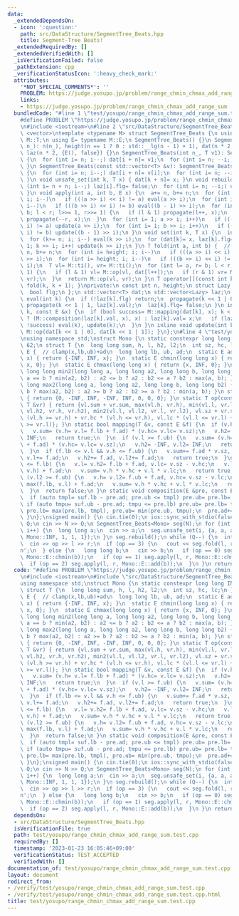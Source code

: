 ```yaml
---
data:
  _extendedDependsOn:
  - icon: ':question:'
    path: src/DataStructure/SegmentTree_Beats.hpp
    title: Segment-Tree Beats!
  _extendedRequiredBy: []
  _extendedVerifiedWith: []
  _isVerificationFailed: false
  _pathExtension: cpp
  _verificationStatusIcon: ':heavy_check_mark:'
  attributes:
    '*NOT_SPECIAL_COMMENTS*': ''
    PROBLEM: https://judge.yosupo.jp/problem/range_chmin_chmax_add_range_sum
    links:
    - https://judge.yosupo.jp/problem/range_chmin_chmax_add_range_sum
  bundledCode: "#line 1 \"test/yosupo/range_chmin_chmax_add_range_sum.test.cpp\"\n\
    #define PROBLEM \"https://judge.yosupo.jp/problem/range_chmin_chmax_add_range_sum\"\
    \n#include <iostream>\n#line 2 \"src/DataStructure/SegmentTree_Beats.hpp\"\n#include\
    \ <vector>\ntemplate <typename M> struct SegmentTree_Beats {\n using T= typename\
    \ M::T;\n using E= typename M::E;\n SegmentTree_Beats() {}\n SegmentTree_Beats(int\
    \ n_): n(n_), height(n == 1 ? 0 : std::__lg(n - 1) + 1), dat(n * 2, M::ti()),\
    \ laz(n * 2, {E(), false}) {}\n SegmentTree_Beats(int n_, T v1): SegmentTree_Beats(n_)\
    \ {\n  for (int i= n; i--;) dat[i + n]= v1;\n  for (int i= n; --i;) update(i);\n\
    \ }\n SegmentTree_Beats(const std::vector<T> &v): SegmentTree_Beats(v.size())\
    \ {\n  for (int i= n; i--;) dat[i + n]= v[i];\n  for (int i= n; --i;) update(i);\n\
    \ }\n void unsafe_set(int k, T x) { dat[k + n]= x; }\n void rebuild() {\n  for\
    \ (int i= n + n; i--;) laz[i].flg= false;\n  for (int i= n; --i;) update(i);\n\
    \ }\n void apply(int a, int b, E x) {\n  a+= n, b+= n;\n  for (int i= height;\
    \ i; i--)\n   if (((a >> i) << i) != a) eval(a >> i);\n  for (int i= height; i;\
    \ i--)\n   if (((b >> i) << i) != b) eval((b - 1) >> i);\n  for (int l= a, r=\
    \ b; l < r; l>>= 1, r>>= 1) {\n   if (l & 1) propagate(l++, x);\n   if (r & 1)\
    \ propagate(--r, x);\n  }\n  for (int i= 1; a >> i; i++)\n   if (((a >> i) <<\
    \ i) != a) update(a >> i);\n  for (int i= 1; b >> i; i++)\n   if (((b >> i) <<\
    \ i) != b) update((b - 1) >> i);\n }\n void set(int k, T x) {\n  int i= height;\n\
    \  for (k+= n; i; i--) eval(k >> i);\n  for (dat[k]= x, laz[k].flg= false, i=\
    \ 1; k >> i; i++) update(k >> i);\n }\n T fold(int a, int b) {  //[a,b)\n  a+=\
    \ n, b+= n;\n  for (int i= height; i; i--)\n   if (((a >> i) << i) != a) eval(a\
    \ >> i);\n  for (int i= height; i; i--)\n   if (((b >> i) << i) != b) eval(b >>\
    \ i);\n  T vl= M::ti(), vr= M::ti();\n  for (int l= a, r= b; l < r; l>>= 1, r>>=\
    \ 1) {\n   if (l & 1) vl= M::op(vl, dat[l++]);\n   if (r & 1) vr= M::op(dat[--r],\
    \ vr);\n  }\n  return M::op(vl, vr);\n }\n T operator[](const int k) { return\
    \ fold(k, k + 1); }\nprivate:\n const int n, height;\n struct Lazy {\n  E val;\n\
    \  bool flg;\n };\n std::vector<T> dat;\n std::vector<Lazy> laz;\n inline void\
    \ eval(int k) {\n  if (!laz[k].flg) return;\n  propagate(k << 1 | 0, laz[k].val),\
    \ propagate(k << 1 | 1, laz[k].val);\n  laz[k].flg= false;\n }\n inline void propagate(int\
    \ k, const E &x) {\n  if (bool success= M::mapping(dat[k], x); k < n) {\n   laz[k].flg\
    \ ? (M::composition(laz[k].val, x), x) : laz[k].val= x;\n   if (laz[k].flg= true;\
    \ !success) eval(k), update(k);\n  }\n }\n inline void update(int k) { dat[k]=\
    \ M::op(dat[k << 1 | 0], dat[k << 1 | 1]); }\n};\n#line 4 \"test/yosupo/range_chmin_chmax_add_range_sum.test.cpp\"\
    \nusing namespace std;\nstruct Mono {\n static constexpr long long INF= 1ll <<\
    \ 62;\n struct T {\n  long long sum, h, l, h2, l2;\n  int sz, hc, lc;\n };\n struct\
    \ E {  // clamp(x,lb,ub)+ad\n  long long lb, ub, ad;\n  static E add(long long\
    \ x) { return {-INF, INF, x}; }\n  static E chmin(long long x) { return {-INF,\
    \ x, 0}; }\n  static E chmax(long long x) { return {x, INF, 0}; }\n };\n static\
    \ long long min2(long long a, long long a2, long long b, long long b2) { return\
    \ a == b ? min(a2, b2) : a2 <= b ? a2 : b2 <= a ? b2 : max(a, b); }\n static long\
    \ long max2(long long a, long long a2, long long b, long long b2) { return a ==\
    \ b ? max(a2, b2) : a2 >= b ? a2 : b2 >= a ? b2 : min(a, b); }\n static T ti()\
    \ { return {0, -INF, INF, -INF, INF, 0, 0, 0}; }\n static T op(const T &vl, const\
    \ T &vr) { return {vl.sum + vr.sum, max(vl.h, vr.h), min(vl.l, vr.l), max2(vl.h,\
    \ vl.h2, vr.h, vr.h2), min2(vl.l, vl.l2, vr.l, vr.l2), vl.sz + vr.sz, vl.hc *\
    \ (vl.h >= vr.h) + vr.hc * (vl.h <= vr.h), vl.lc * (vl.l <= vr.l) + vr.lc * (vl.l\
    \ >= vr.l)}; }\n static bool mapping(T &v, const E &f) {\n  if (v.h <= f.lb) {\n\
    \   v.sum= (v.h= v.l= f.lb + f.ad) * (v.hc= v.lc= v.sz);\n   v.h2= -INF, v.l2=\
    \ INF;\n   return true;\n  }\n  if (v.l >= f.ub) {\n   v.sum= (v.h= v.l= f.ub\
    \ + f.ad) * (v.hc= v.lc= v.sz);\n   v.h2= -INF, v.l2= INF;\n   return true;\n\
    \  }\n  if (f.lb <= v.l && v.h <= f.ub) {\n   v.sum+= f.ad * v.sz, v.h+= f.ad,\
    \ v.l+= f.ad;\n   v.h2+= f.ad, v.l2+= f.ad;\n   return true;\n  }\n  if (v.h2\
    \ <= f.lb) {\n   v.l= v.h2= f.lb + f.ad, v.lc= v.sz - v.hc;\n   v.l2= v.h= min(f.ub,\
    \ v.h) + f.ad;\n   v.sum= v.h * v.hc + v.l * v.lc;\n   return true;\n  }\n  if\
    \ (v.l2 >= f.ub) {\n   v.h= v.l2= f.ub + f.ad, v.hc= v.sz - v.lc;\n   v.h2= v.l=\
    \ max(f.lb, v.l) + f.ad;\n   v.sum= v.h * v.hc + v.l * v.lc;\n   return true;\n\
    \  }\n  return false;\n }\n static void composition(E &pre, const E &suf) {\n\
    \  if (auto tmpl= suf.lb - pre.ad; pre.ub <= tmpl) pre.ub= pre.lb= tmpl;\n  else\
    \ if (auto tmpu= suf.ub - pre.ad; tmpu <= pre.lb) pre.ub= pre.lb= tmpu;\n  else\
    \ pre.lb= max(pre.lb, tmpl), pre.ub= min(pre.ub, tmpu);\n  pre.ad+= suf.ad;\n\
    \ }\n};\nsigned main() {\n cin.tie(0);\n ios::sync_with_stdio(false);\n int N,\
    \ Q;\n cin >> N >> Q;\n SegmentTree_Beats<Mono> seg(N);\n for (int i= 0; i < N;\
    \ i++) {\n  long long a;\n  cin >> a;\n  seg.unsafe_set(i, {a, a, a, -Mono::INF,\
    \ Mono::INF, 1, 1, 1});\n }\n seg.rebuild();\n while (Q--) {\n  int op, l, r;\n\
    \  cin >> op >> l >> r;\n  if (op == 3) {\n   cout << seg.fold(l, r).sum << '\\\
    n';\n  } else {\n   long long b;\n   cin >> b;\n   if (op == 0) seg.apply(l, r,\
    \ Mono::E::chmin(b));\n   if (op == 1) seg.apply(l, r, Mono::E::chmax(b));\n \
    \  if (op == 2) seg.apply(l, r, Mono::E::add(b));\n  }\n }\n return 0;\n}\n"
  code: "#define PROBLEM \"https://judge.yosupo.jp/problem/range_chmin_chmax_add_range_sum\"\
    \n#include <iostream>\n#include \"src/DataStructure/SegmentTree_Beats.hpp\"\n\
    using namespace std;\nstruct Mono {\n static constexpr long long INF= 1ll << 62;\n\
    \ struct T {\n  long long sum, h, l, h2, l2;\n  int sz, hc, lc;\n };\n struct\
    \ E {  // clamp(x,lb,ub)+ad\n  long long lb, ub, ad;\n  static E add(long long\
    \ x) { return {-INF, INF, x}; }\n  static E chmin(long long x) { return {-INF,\
    \ x, 0}; }\n  static E chmax(long long x) { return {x, INF, 0}; }\n };\n static\
    \ long long min2(long long a, long long a2, long long b, long long b2) { return\
    \ a == b ? min(a2, b2) : a2 <= b ? a2 : b2 <= a ? b2 : max(a, b); }\n static long\
    \ long max2(long long a, long long a2, long long b, long long b2) { return a ==\
    \ b ? max(a2, b2) : a2 >= b ? a2 : b2 >= a ? b2 : min(a, b); }\n static T ti()\
    \ { return {0, -INF, INF, -INF, INF, 0, 0, 0}; }\n static T op(const T &vl, const\
    \ T &vr) { return {vl.sum + vr.sum, max(vl.h, vr.h), min(vl.l, vr.l), max2(vl.h,\
    \ vl.h2, vr.h, vr.h2), min2(vl.l, vl.l2, vr.l, vr.l2), vl.sz + vr.sz, vl.hc *\
    \ (vl.h >= vr.h) + vr.hc * (vl.h <= vr.h), vl.lc * (vl.l <= vr.l) + vr.lc * (vl.l\
    \ >= vr.l)}; }\n static bool mapping(T &v, const E &f) {\n  if (v.h <= f.lb) {\n\
    \   v.sum= (v.h= v.l= f.lb + f.ad) * (v.hc= v.lc= v.sz);\n   v.h2= -INF, v.l2=\
    \ INF;\n   return true;\n  }\n  if (v.l >= f.ub) {\n   v.sum= (v.h= v.l= f.ub\
    \ + f.ad) * (v.hc= v.lc= v.sz);\n   v.h2= -INF, v.l2= INF;\n   return true;\n\
    \  }\n  if (f.lb <= v.l && v.h <= f.ub) {\n   v.sum+= f.ad * v.sz, v.h+= f.ad,\
    \ v.l+= f.ad;\n   v.h2+= f.ad, v.l2+= f.ad;\n   return true;\n  }\n  if (v.h2\
    \ <= f.lb) {\n   v.l= v.h2= f.lb + f.ad, v.lc= v.sz - v.hc;\n   v.l2= v.h= min(f.ub,\
    \ v.h) + f.ad;\n   v.sum= v.h * v.hc + v.l * v.lc;\n   return true;\n  }\n  if\
    \ (v.l2 >= f.ub) {\n   v.h= v.l2= f.ub + f.ad, v.hc= v.sz - v.lc;\n   v.h2= v.l=\
    \ max(f.lb, v.l) + f.ad;\n   v.sum= v.h * v.hc + v.l * v.lc;\n   return true;\n\
    \  }\n  return false;\n }\n static void composition(E &pre, const E &suf) {\n\
    \  if (auto tmpl= suf.lb - pre.ad; pre.ub <= tmpl) pre.ub= pre.lb= tmpl;\n  else\
    \ if (auto tmpu= suf.ub - pre.ad; tmpu <= pre.lb) pre.ub= pre.lb= tmpu;\n  else\
    \ pre.lb= max(pre.lb, tmpl), pre.ub= min(pre.ub, tmpu);\n  pre.ad+= suf.ad;\n\
    \ }\n};\nsigned main() {\n cin.tie(0);\n ios::sync_with_stdio(false);\n int N,\
    \ Q;\n cin >> N >> Q;\n SegmentTree_Beats<Mono> seg(N);\n for (int i= 0; i < N;\
    \ i++) {\n  long long a;\n  cin >> a;\n  seg.unsafe_set(i, {a, a, a, -Mono::INF,\
    \ Mono::INF, 1, 1, 1});\n }\n seg.rebuild();\n while (Q--) {\n  int op, l, r;\n\
    \  cin >> op >> l >> r;\n  if (op == 3) {\n   cout << seg.fold(l, r).sum << '\\\
    n';\n  } else {\n   long long b;\n   cin >> b;\n   if (op == 0) seg.apply(l, r,\
    \ Mono::E::chmin(b));\n   if (op == 1) seg.apply(l, r, Mono::E::chmax(b));\n \
    \  if (op == 2) seg.apply(l, r, Mono::E::add(b));\n  }\n }\n return 0;\n}"
  dependsOn:
  - src/DataStructure/SegmentTree_Beats.hpp
  isVerificationFile: true
  path: test/yosupo/range_chmin_chmax_add_range_sum.test.cpp
  requiredBy: []
  timestamp: '2023-01-23 16:05:46+09:00'
  verificationStatus: TEST_ACCEPTED
  verifiedWith: []
documentation_of: test/yosupo/range_chmin_chmax_add_range_sum.test.cpp
layout: document
redirect_from:
- /verify/test/yosupo/range_chmin_chmax_add_range_sum.test.cpp
- /verify/test/yosupo/range_chmin_chmax_add_range_sum.test.cpp.html
title: test/yosupo/range_chmin_chmax_add_range_sum.test.cpp
---
```

